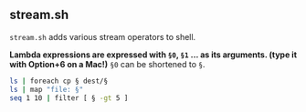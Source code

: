 ## stream.sh

`stream.sh` adds various stream operators to shell.

**Lambda expressions are expressed with `§0`, `§1` ... as its arguments. (type it with Option+6 on a Mac!)**
`§0` can be shortened to `§`.

```sh
ls | foreach cp § dest/§
ls | map "file: §"
seq 1 10 | filter [ § -gt 5 ]
```

